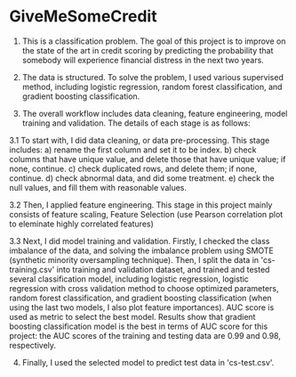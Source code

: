 # GiveMeSomeCredit
1. This is a classification problem. The goal of this project is to improve on the state of the art in credit scoring by predicting the probability that somebody will experience financial distress in the next two years.

2. The data is structured. To solve the problem, I used various supervised method, including logistic regression, random forest classification, and gradient boosting classification.

3. The overall workflow includes data cleaning, feature engineering, model training and validation. The details of each stage is as follows:
 
  3.1 To start with, I did data cleaning, or data pre-processing. This stage includes:
    a) rename the first column and set it to be index.
    b) check columns that have unique value, and delete those that have unique value; if none, continue.
    c) check duplicated rows, and delete them; if none, continue.
    d) check abnormal data, and did some treatment.
    e) check the null values, and fill them with reasonable values.
  
  3.2 Then, I applied feature engineering. This stage in this project mainly consists of feature scaling, Feature Selection (use Pearson correlation plot to eleminate highly correlated features)
  
  3.3 Next, I did model training and validation. Firstly, I checked the class imbalance of the data, and solving the imbalance problem using SMOTE (synthetic minority oversampling technique). Then, I split the data in 'cs-training.csv' into training and validation dataset, and trained and tested several classification model, including logistic regression, logistic regression with cross validation method to choose optimized parameters, random forest classification, and gradient boosting classification (when using the last two models, I also plot feature importances). AUC score is used as metric to select the best model. Results show that gradient boosting classification model is the best in terms of AUC score for this project: the AUC scores of the training and testing data are 0.99 and 0.98, respectively.
 
4. Finally, I used the selected model to predict test data in 'cs-test.csv'.
